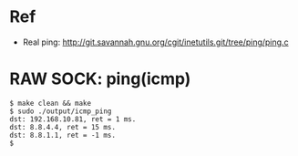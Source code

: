 
# Ref  
- Real ping: http://git.savannah.gnu.org/cgit/inetutils.git/tree/ping/ping.c  

# RAW SOCK: ping(icmp)  
```
$ make clean && make
$ sudo ./output/icmp_ping
dst: 192.168.10.81, ret = 1 ms.
dst: 8.8.4.4, ret = 15 ms.
dst: 8.8.1.1, ret = -1 ms.
$ 
```



  

  
  
